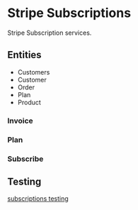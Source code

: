 # Stripe Subscriptions

Stripe Subscription services.

## Entities

- Customers
- Customer
- Order
- Plan
- Product


### Invoice

### Plan

### Subscribe

## Testing

[subscriptions testing](https://stripe.com/docs/subscriptions/testing)
